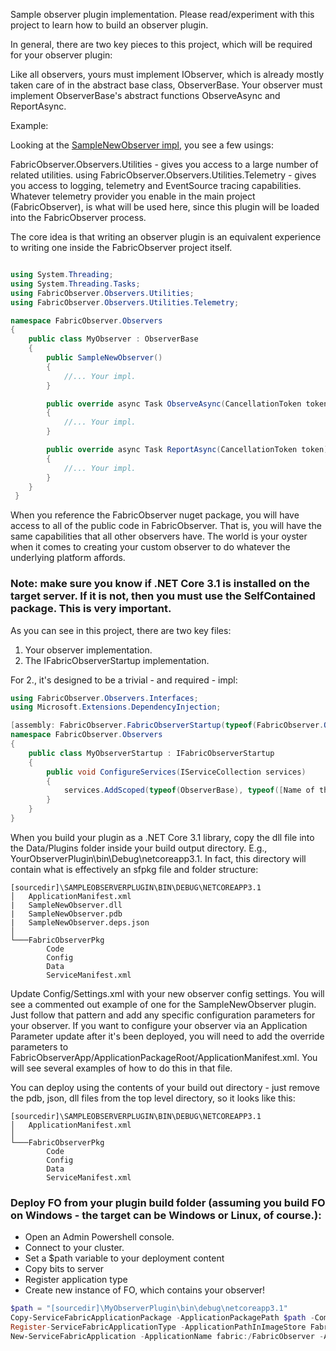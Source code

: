 ﻿Sample observer plugin implementation. Please read/experiment with this project to learn how to build an observer plugin.

In general, there are two key pieces to this project, which will be required for your observer plugin:

Like all observers, yours must implement IObserver, which is already mostly taken care of in the
abstract base class, ObserverBase. Your observer must implement ObserverBase's abstract functions ObserveAsync and ReportAsync.

Example:

Looking at the [SampleNewObserver impl](/SampleObserverPlugin/SampleNewObserver.cs), you see a few usings:

FabricObserver.Observers.Utilities - gives you access to a large number of related utilities.
using FabricObserver.Observers.Utilities.Telemetry - gives you access to logging, telemetry and EventSource tracing capabilities.
Whatever telemetry provider you enable in the main project (FabricObserver), is what will be used here, since this plugin will be loaded into 
the FabricObserver process. 

The core idea is that writing an observer plugin is an equivalent experience to writing one inside the FabricObserver project itself.

``` C#

using System.Threading;
using System.Threading.Tasks;
using FabricObserver.Observers.Utilities;
using FabricObserver.Observers.Utilities.Telemetry;

namespace FabricObserver.Observers
{
    public class MyObserver : ObserverBase
    {
        public SampleNewObserver()
        {
            //... Your impl.
        }

        public override async Task ObserveAsync(CancellationToken token)
        {
            //... Your impl.
        }

        public override async Task ReportAsync(CancellationToken token)
        {
            //... Your impl.
        }
    }
 }
```

When you reference the FabricObserver nuget package, you will have access to
all of the public code in FabricObserver. That is, you will have the same capabilities 
that all other observers have. The world is your oyster when it comes to creating your
custom observer to do whatever the underlying platform affords. 

### Note: make sure you know if .NET Core 3.1 is installed on the target server. If it is not, then you must use the SelfContained package. This is very important.

As you can see in this project, there are two key files:

1. Your observer implementation.
2. The IFabricObserverStartup implementation.

For 2., it's designed to be a trivial - and required - impl:

``` C#
using FabricObserver.Observers.Interfaces;
using Microsoft.Extensions.DependencyInjection;

[assembly: FabricObserver.FabricObserverStartup(typeof(FabricObserver.Observers.[Name of this class, e.g., MyObserverStartup]))]
namespace FabricObserver.Observers
{
    public class MyObserverStartup : IFabricObserverStartup
    {
        public void ConfigureServices(IServiceCollection services)
        {
            services.AddScoped(typeof(ObserverBase), typeof([Name of the class that holds your observer impl. E.g., MyObserver]));
        }
    }
}
```

When you build your plugin as a .NET Core 3.1 library, copy the dll file into the Data/Plugins folder inside your build output directory. E.g., YourObserverPlugin\bin\Debug\netcoreapp3.1. In fact, this directory will contain what is effectively an sfpkg file and folder structure:  
```
[sourcedir]\SAMPLEOBSERVERPLUGIN\BIN\DEBUG\NETCOREAPP3.1  
│   ApplicationManifest.xml  
|   SampleNewObserver.dll  
|   SampleNewObserver.pdb  
|   SampleNewObserver.deps.json  
│  
└───FabricObserverPkg  
        Code  
        Config  
        Data  
        ServiceManifest.xml        
```
Update Config/Settings.xml with your new observer config settings. You will see a commented out example of one for the SampleNewObserver plugin. Just follow that pattern and add any specific configuration parameters for your observer. If you want to configure your observer via an Application Parameter update after it's been deployed, you will need to add the override parameters to FabricObserverApp/ApplicationPackageRoot/ApplicationManifest.xml. You will see several examples of how to do this in that
file. 

You can deploy using the contents of your build out directory - just remove the pdb, json, dll files from the top level directory, so it looks like this:
```
[sourcedir]\SAMPLEOBSERVERPLUGIN\BIN\DEBUG\NETCOREAPP3.1  
│   ApplicationManifest.xml  
│  
└───FabricObserverPkg  
        Code  
        Config  
        Data  
        ServiceManifest.xml        
```

### Deploy FO from your plugin build folder (assuming you build FO on Windows - the target can be Windows or Linux, of course.): 

* Open an Admin Powershell console.
* Connect to your cluster.
* Set a $path variable to your deployment content
* Copy bits to server
* Register application type
* Create new instance of FO, which contains your observer!
```Powershell
$path = "[sourcedir]\MyObserverPlugin\bin\debug\netcoreapp3.1"
Copy-ServiceFabricApplicationPackage -ApplicationPackagePath $path -CompressPackage -ApplicationPackagePathInImageStore FabricObserverV3 -TimeoutSec 1800
Register-ServiceFabricApplicationType -ApplicationPathInImageStore FabricObserverV3
New-ServiceFabricApplication -ApplicationName fabric:/FabricObserver -ApplicationTypeName FabricObserverType -ApplicationTypeVersion 3.0.2
```
